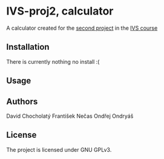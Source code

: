# IVS-proj2, calculator

A calculator created for the [second project](http://ivs.fit.vutbr.cz/projekt-2_tymova_spoluprace2019-20.html) in the [IVS course](https://www.fit.vut.cz/study/course/13372/.en)

## Installation

There is currently nothing no install :(

## Usage

## Authors

David Chocholatý
František Nečas
Ondřej Ondryáš

## License

The project is licensed under GNU GPLv3.
